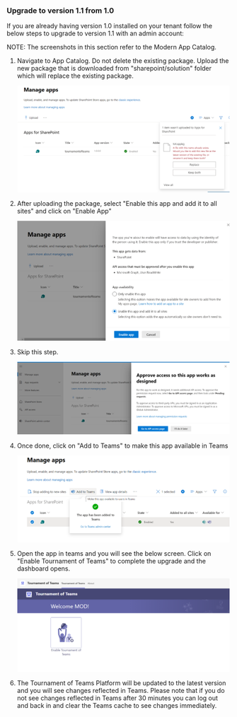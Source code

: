 ### Upgrade to version 1.1 from 1.0

If you are already having version 1.0 installed on your tenant follow the below steps to upgrade to version 1.1 with an admin account:

 NOTE: The screenshots in this section refer to the Modern App Catalog.

1. Navigate to App Catalog. Do not delete the existing package. Upload the new package that is downloaded from "sharepoint/solution" folder which will replace the existing package.

    ![Upgrade](../Images/Upgrade_Modern_AppCatalog1.png) 

1. After uploading the package, select "Enable this app and add it to all sites" and click on "Enable App"

    ![Upgrade](../Images/Modern_AppCatalog2.png)

1. Skip this step.

    ![Upgrade](../Images/Modern_AppCatalog3.png)

1. Once done, click on "Add to Teams" to make this app available in Teams

    ![Upgrade](../Images/Modern_AppCatalog6.png)

1. Open the app in teams  and you will see the below screen. Click on "Enable Tournament of Teams" to complete the upgrade and the dashboard opens.
    
    ![Upgrade](../Images/FirstLoad.png)

1. The Tournament of Teams Platform will be updated to the latest version and you will see changes reflected in Teams. Please note that if you do not see changes reflected in Teams after 30 minutes you can log out and back in and clear the Teams cache to see changes immediately. 


    